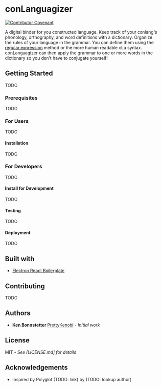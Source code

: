 # conLanguagizer

[![Contributor Covenant](https://img.shields.io/badge/Contributor%20Covenant-v2.0%20adopted-ff69b4.svg)](code_of_conduct.md)

A digital binder for you constructed language. Keep track of your conlang's phonology, orthography, and word definitions with a dictionary. Organize the rules of your language in the grammar. You can define them using the [regular expression](https://en.wikipedia.org/wiki/Regular_expression) method or the more human readable cLa syntax. conLanguagizer can then apply the grammar to one or more words in the dictionary so you don't have to conjugate yourself!

## Getting Started

TODO

### Prerequisites

TODO

### For Users

TODO

#### Installation

TODO

### For Developers

TODO

#### Install for Development

TODO

#### Testing

TODO

#### Deployment

TODO

## Built with

- [Electron React Boilerplate](https://github.com/electron-react-boilerplate)

## Contributing

TODO

## Authors

- **Ken Bonnstetter** [PrettyKenobi](https://github.com/PrettyKenobi) - _Initial work_

## License

MIT - _See [LICENSE.md] for details_

## Acknowledgements

- Inspired by Polyglot (TODO: link) by (TODO: lookup author)
